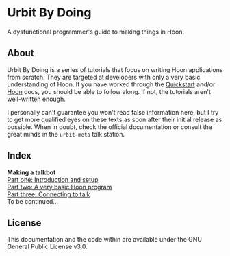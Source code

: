 # Urbit By Doing

A dysfunctional programmer's guide to making things in Hoon.

## About

Urbit By Doing is a series of tutorials that focus on writing Hoon applications from scratch. They are targeted at developers with only a very basic understanding of Hoon. If you have worked through the [Quickstart](https://urbit.org/docs/arvo/) and/or [Hoon](https://urbit.org/docs/hoon/) docs, you should be able to follow along. If not, the tutorials aren't well-written enough.

I personally can't guarantee you won't read false information here, but I try to get more qualified eyes on these texts as soon after their initial release as possible. When in doubt, check the official documentation or consult the great minds in the `urbit-meta` talk station.

## Index

**Making a talkbot**  
[Part one: Introduction and setup](talkbot/1.md)  
[Part two: A very basic Hoon program](talkbot/2.md)  
[Part three: Connecting to talk](talkbot/3.md)  
To be continued...

## License

This documentation and the code within are available under the GNU General Public License v3.0.
